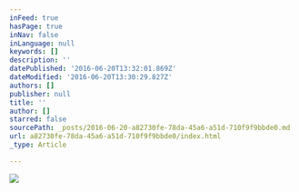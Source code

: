 ```yaml
---
inFeed: true
hasPage: true
inNav: false
inLanguage: null
keywords: []
description: ''
datePublished: '2016-06-20T13:32:01.869Z'
dateModified: '2016-06-20T13:30:29.827Z'
authors: []
publisher: null
title: ''
author: []
starred: false
sourcePath: _posts/2016-06-20-a82730fe-78da-45a6-a51d-710f9f9bbde0.md
url: a82730fe-78da-45a6-a51d-710f9f9bbde0/index.html
_type: Article

---
```

![](https://the-grid-user-content.s3-us-west-2.amazonaws.com/d84cf0d8-5dbe-4c11-8932-6c5d8d1c487f.jpg)